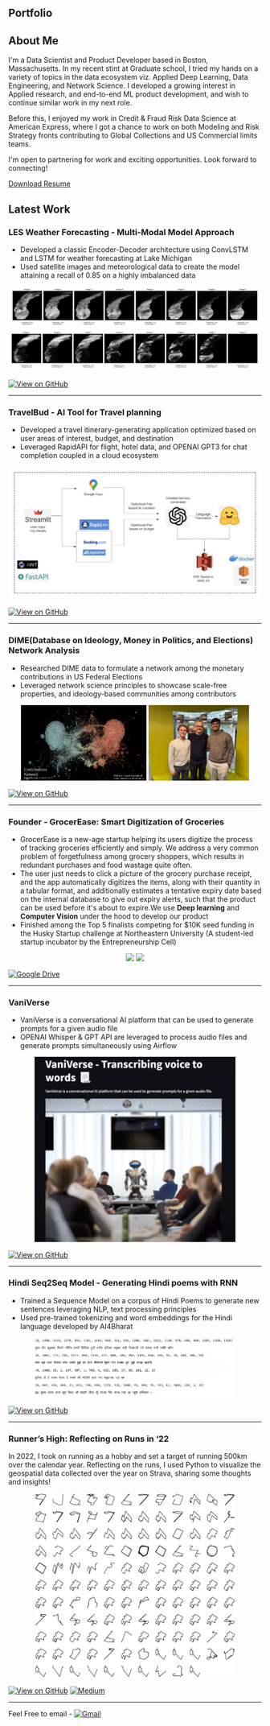 ## Portfolio

## About Me

I'm a Data Scientist and Product Developer based in Boston, Massachusetts. In my recent stint at Graduate school, I tried my hands on a variety of topics in the data ecosystem viz. Applied Deep Learning, Data Engineering, and Network Science. I developed a growing interest in Applied research, and end-to-end ML product development, and wish to continue similar work in my next role.

Before this, I enjoyed my work in Credit & Fraud Risk Data Science at American Express, where I got a chance to work on both Modeling and Risk Strategy fronts contributing to Global Collections and US Commercial limits teams.

I'm open to partnering for work and exciting opportunities. Look forward to connecting!
  
[Download Resume](/pdf/Resume_SG.pdf)
  
## Latest Work 

### LES Weather Forecasting - Multi-Modal Model Approach
- Developed a classic Encoder-Decoder architecture using ConvLSTM and LSTM for weather forecasting at Lake Michigan 
- Used satellite images and meteorological data to create the model attaining a recall of 0.85 on a highly imbalanced data

<img src="images/Predictions1.png"/>
<img src="images/Predictions2.png"/>

[![View on GitHub](https://img.shields.io/badge/GitHub-View_on_GitHub-blue?logo=GitHub)](https://github.com/shu3hamiitkgp/LES-Precipitation-Forecasting-Multi-Modal-Architecture)

---
### TravelBud - AI Tool for Travel planning

- Developed a travel itinerary-generating application optimized based on user areas of interest, budget, and destination
- Leveraged RapidAPI for flight, hotel data, and OPENAI GPT3 for chat completion coupled in a cloud ecosystem

<img src="images/TravelBud_Architecture_Diagram.jpeg"/>

[![View on GitHub](https://img.shields.io/badge/GitHub-View_on_GitHub-blue?logo=GitHub)](https://github.com/shu3hamiitkgp/TravelBud)

---

### DIME(Database on Ideology, Money in Politics, and Elections) Network Analysis
- Researched DIME data to formulate a network among the monetary contributions in US Federal Elections
- Leveraged network science principles to showcase scale-free properties, and ideology-based communities among contributors 
<div align=center>
<img src="images/DIme Network 2012 Elections.png" width=250 height=150/> <img src="images/IMG_9671.JPG" width=200/>
</div>

[![View on GitHub](https://img.shields.io/badge/GitHub-View_on_GitHub-blue?logo=GitHub)](https://github.com/shu3hamiitkgp/DIME-Network-Analysis)

---
### Founder - GrocerEase: Smart Digitization of Groceries
- GrocerEase is a new-age startup helping its users digitize the process of tracking groceries efficiently and simply. We address a very common problem of forgetfulness among grocery shoppers, which results in redundant purchases and food wastage quite often.
- The user just needs to click a picture of the grocery purchase receipt, and the app automatically digitizes the items, along with their quantity in a tabular format, and additionally estimates a tentative expiry date based on the internal database to give out expiry alerts, such that the product can be used before it's about to expire.We use **Deep learning** and **Computer Vision** under the hood to develop our product
- Finished among the Top 5 finalists competing for $10K seed funding in the Husky Startup challenge at Northeastern University (A student-led startup incubator by the Entrepreneurship Cell)
<div align=center>
<img src="images/NCW00398.jpg" width=200/> <img src="images/NCW00606.jpg" width=200/> 
</div>

[![Google Drive](https://img.shields.io/badge/Google%20Drive-4285F4?style=for-the-badge&logo=googledrive&logoColor=white)](https://drive.google.com/file/d/16PXPgmUzvlOt_x3_S7xSzGZnyMC3hiVO/view?usp=drive_link)

---

### VaniVerse
- VaniVerse is a conversational AI platform that can be used to generate prompts for a given audio file
- OPENAI Whisper & GPT API are leveraged to process audio files and generate prompts simultaneously using Airflow 
<div align=center>
<img src="images/VaniVerse.png" width=400/>
</div>

[![View on GitHub](https://img.shields.io/badge/GitHub-View_on_GitHub-blue?logo=GitHub)](https://github.com/shu3hamiitkgp/VaniVerse)

---
### Hindi Seq2Seq Model - Generating Hindi poems with RNN
- Trained a Sequence Model on a corpus of Hindi Poems to generate new sentences leveraging NLP, text processing principles 
- Used pre-trained tokenizing and word embeddings for the Hindi language developed by AI4Bharat
<div align=center>
<img src="images/Hindi_Poem_Predictions.png" width=400/>
</div>

[![View on GitHub](https://img.shields.io/badge/GitHub-View_on_GitHub-blue?logo=GitHub)](https://github.com/shu3hamiitkgp/Hindi-Seq2Seq-Model--Generating-Hindi-Poems-using-RNN)

---

### Runner’s High: Reflecting on Runs in ‘22
In 2022, I took on running as a hobby and set a target of running 500km over the calendar year. Reflecting on the runs, I used Python to visualize the geospatial data collected over the year on Strava, sharing some thoughts and insights!

<div align=center>

<img src="images/download.png" width=400/>

</div>

[![View on GitHub](https://img.shields.io/badge/GitHub-View_on_GitHub-blue?logo=GitHub)](https://github.com/shu3hamiitkgp/strava_py) [![Medium](https://img.shields.io/badge/Medium-12100E?style=for-the-badge&logo=medium&logoColor=white)](https://medium.com/@goyal.shubh15/runners-high-reflecting-on-runs-in-22-723b991094ea)

---

Feel Free to email -  [![Gmail](https://img.shields.io/badge/Gmail-D14836?style=for-the-badge&logo=gmail&logoColor=white)](mailto:goyal.shubh15@gmail.com)

